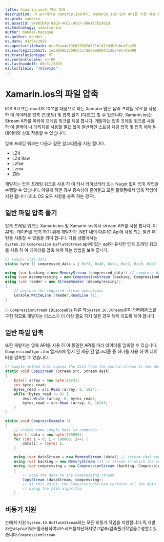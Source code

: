 ```yaml
---
title: Xamarin.ios의 파일 압축
description: 이 문서에서는 Xamarin.ios에서, Xamarin.ios 압축 API를 사용 하는 방법을 설명 합니다. Deflating, 않아서 및 지원 되는 다양 한 알고리즘에 대해 설명 합니다.
ms.prod: xamarin
ms.assetid: 94D05DAB-01E8-4C62-9CEF-9D6417EEA8EB
ms.technology: xamarin-ios
author: mandel-macaque
ms.author: mandel
ms.date: 03/04/2019
ms.openlocfilehash: bcc63aa4e1926f5502d571bf47c83b0c8ea7e429
ms.sourcegitcommit: 1e3a0d853669dcc57d5dee0894d325d40c7d8009
ms.translationtype: MT
ms.contentlocale: ko-KR
ms.lasthandoff: 08/31/2019
ms.locfileid: "70199528"
---
```

# <a name="file-compression-in-xamarinios"></a>Xamarin.ios의 파일 압축

IOS 9.0 또는 macOS 10.11를 대상으로 하는 Xamarin 앱은 _압축 프레임 워크_ 를 사용 하 여 데이터를 압축 (인코딩) 및 압축 풀기 (디코드) 할 수 있습니다. Xamarin.ios는 Stream API를 따라이 프레임 워크를 제공 합니다. 개발자는 압축 프레임 워크를 사용 하 여 콜백이 나 대리자를 사용할 필요 없이 일반적인 스트림 처럼 압축 및 압축 해제 된 데이터와 상호 작용할 수 있습니다.

압축 프레임 워크는 다음과 같은 알고리즘을 지원 합니다.

* LZ4
* LZ4 Raw
* Lzfse
* Lzma
* Zlib

개발자는 압축 프레임 워크를 사용 하 여 타사 라이브러리 또는 Nuget 없이 압축 작업을 수행할 수 있습니다. 이렇게 하면 외부 종속성이 줄어들고 모든 플랫폼에서 압축 작업이 지원 됩니다 (최소 OS 요구 사항을 충족 하는 경우).

## <a name="general-file-decompression"></a>일반 파일 압축 풀기

압축 프레임 워크는 Xamarin.ios 및 Xamarin.ios에서 stream API를 사용 합니다. 이 API는 데이터를 압축 하기 위해 개발자가 .NET 내의 다른 IO Api에 사용 되는 일반 패턴을 사용할 수 있음을 의미 합니다. 다음 샘플에서는 `System.IO.Compression.DeflateStream` api에 있는 api와 유사한 압축 프레임 워크를 사용 하 여 데이터를 압축 해제 하는 방법을 보여 줍니다.

```csharp
// sample zlib data
static byte [] compressed_data = { 0xf3, 0x48, 0xcd, 0xc9, 0xc9, 0xe7, 0x02, 0x00 };

using (var backing = new MemoryStream (compressed_data)) // compress data to read
using (var decompressing = new CompressionStream (backing, CompressionMode.Decompress, CompressionAlgorithm.Zlib)) // create decompression stream with the correct algorithm
using (var reader = new StreamReader (decompressing))
{
    // perform the required stream operations
    Console.WriteLine (reader.ReadLine ());
}
```

는 `CompressionStream` `IDisposable` 다른 와`System.IO.Streams`같이 인터페이스를 구현 하므로 개발자는 리소스가 더 이상 필요 하지 않은 경우 해제 되도록 해야 합니다.

## <a name="general-file-compression"></a>일반 파일 압축

또한 개발자는 압축 API를 사용 하 여 동일한 API를 따라 데이터를 압축할 수 있습니다. `CompressionAlgorithm` 열거자에 명시 된 제공 된 알고리즘 중 하나를 사용 하 여 데이터를 압축할 수 있습니다.

```csharp
// sample method that copies the data from the source stream to the destination stream
static void CopyStream (Stream src, Stream dest)
{
    byte[] array = new byte[1024];
    int bytes_read;
    bytes_read = src.Read (array, 0, 1024);
    while (bytes_read != 0) {
        dest.Write (array, 0, bytes_read);
        bytes_read = src.Read (array, 0, 1024);
    }
}

static void CompressExample ()
{
    // create some sample data to compress
    byte [] data = new byte[100000];
    for (int i = 0; i < 100000; i++) {
        data[i] = (byte) i;
    }

    using (var dataStream = new MemoryStream (data)) // stream that contains the data to compress
    using (var backing = new MemoryStream ()) // stream in which the compress data will be written
    using (var compressing = new CompressionStream (backing, CompressionMode.Compress, CompressionAlgorithm.Zlib, true))
    {
        // copy the data to the compressing stream
        CopyStream (dataStream, compressing);
        // at this point, the CompressionStream contains all the data from the dataStream but compressed
        // using the zlib algorithm
    }
```

## <a name="async-support"></a>비동기 지원

는에서 지원 `System.IO.DeflateStream`되는 모든 비동기 작업을 지원합니다.즉,개발자는async키워드를사용하여UI스레드를차단하지않고압축/압축풀기작업을수행할수있습니다.`CompressionStream`
